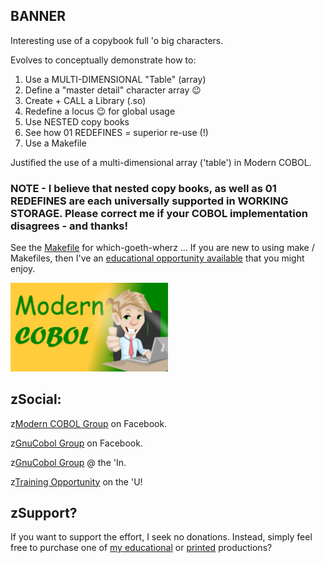## BANNER
Interesting use of a copybook full 'o big characters. 

Evolves to conceptually demonstrate how to:

1. Use a MULTI-DIMENSIONAL "Table" (array) 
2. Define a "master detail" character array 😉 
3. Create + CALL a Library (.so)
4. Redefine a locus 😉 for global usage
5. Use NESTED copy books
6. See how 01 REDEFINES = superior re-use (!)
7. Use a Makefile

Justified the use of a multi-dimensional array ('table') in Modern COBOL.

### NOTE - I believe that nested copy books, as well as 01 REDEFINES are each universally supported in WORKING STORAGE. Please correct me if your COBOL implementation disagrees - and thanks!

See the [Makefile](https://github.com/soft9000/COBOL/blob/main/TheCommons/BANNER/Makefile) for which-goeth-wherz ... If you are new to using make / Makefiles, then I've an [educational opportunity available](https://www.udemy.com/course/the-gnu-tool-primer/?referralCode=E858B2C2AC9CD872A100) that you might enjoy.

<img src='https://github.com/soft9000/COBOL/blob/main/_IMAGES/SimplyCOBOL_Logo.jpg' width='50%' height='50%'>

## zSocial:

z[Modern COBOL Group](https://www.facebook.com/profile.php?id=61553633952913) on Facebook.

z[GnuCobol Group](https://www.facebook.com/groups/gnucobol) on Facebook.

z[GnuCobol Group](https://www.linkedin.com/groups/12921968/) @ the 'In.

z[Training Opportunity](https://www.udemy.com/course/simply-cobol) on the 'U!


## zSupport?
If you want to support the effort, I seek no donations. Instead, simply feel free to purchase one of [my educational](https://www.udemy.com/user/randallnagy2/) or [printed](https://www.amazon.com/Randall-Nagy/e/B08ZJLH1VN?ref=sr_ntt_srch_lnk_1&qid=1660050704&sr=8-1) productions?

